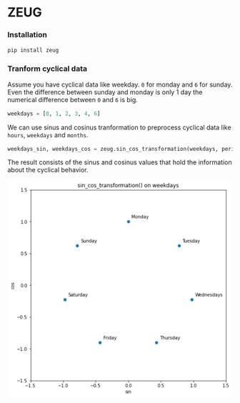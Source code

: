 # ZEUG

### Installation

```bash
pip install zeug
```

### Tranform cyclical data

Assume you have cyclical data like weekday. `0` for monday and `6` for sunday. Even the difference between sunday and monday is only 1 day the numerical difference between `0` and `6` is big.

```python
weekdays = [0, 1, 2, 3, 4, 6]
```

We can use sinus and cosinus tranformation to preprocess cyclical data like `hours`, `weekdays` and `months`.

```python
weekdays_sin, weekdays_cos = zeug.sin_cos_transformation(weekdays, period=7)
```

The result consists of the sinus and cosinus values that hold the information about the cyclical behavior.

![sin_cos_tranformation() example](./bin/sin_cos_tranformation.png)

